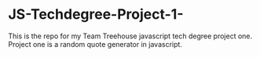 # JS-Techdegree-Project-1-
This is the repo for my Team Treehouse javascript tech degree project one. Project one is a random quote generator in javascript.
